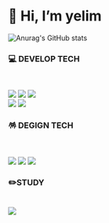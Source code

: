 <div align="left">
  
<h1>👋 Hi, I’m yelim</h1>

![Anurag's GitHub stats](https://github-readme-stats.vercel.app/api?username=yelim03&theme=dark&show_icons=true)

<h3>💻 DEVELOP TECH</h3>
<br>

<p style=><img src="https://img.shields.io/badge/-HTML-E34F26?style=for-the-badge&logo=html5&logoColor=white"> <img src="https://img.shields.io/badge/-CSS-1572B6?style=for-the-badge&logo=css3&logoColor=white"> <img src="https://img.shields.io/badge/-SASS-CC6699?style=for-the-badge&logo=sass&logoColor=white"><br><img src="https://img.shields.io/badge/-jQuery-0769AD?style=for-the-badge&logo=jquery&logoColor=white"> <img src="https://img.shields.io/badge/-JavaScript-F7DF1E?style=for-the-badge&logo=javascript&logoColor=white"></p>

<h3>🪅 DEGIGN TECH</h3>
<br>

<p><img src="https://img.shields.io/badge/-PhotoShop-31A8FF?style=for-the-badge&logo=adobephotoshop&logoColor=white"> <img src="https://img.shields.io/badge/-Illustrator-FF9A00?style=for-the-badge&logo=adobeillustrator&logoColor=white"> <img src="https://img.shields.io/badge/-Figma-F24E1E?style=for-the-badge&logo=figma&logoColor=white"></p>


<h3>✏️STUDY</h3>
<br>
<a href="">
  <img src="https://img.shields.io/badge/Notion-000000?style=for-the-badge&logo=Notion&logoColor=white">
</a>

</div>
